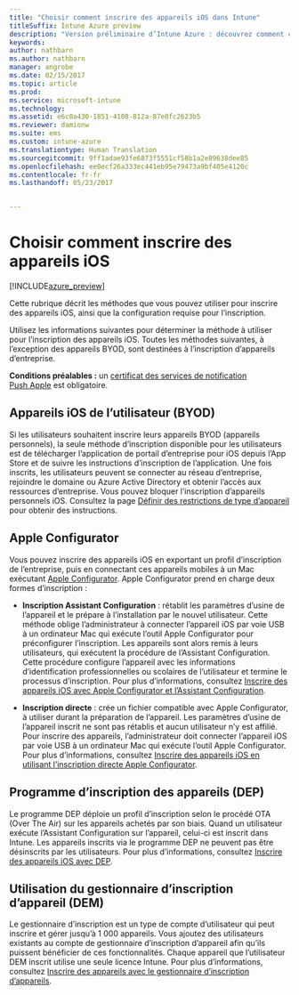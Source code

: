 ```yaml
---
title: "Choisir comment inscrire des appareils iOS dans Intune"
titleSuffix: Intune Azure preview
description: "Version préliminaire d’Intune Azure : découvrez comment configurer l’inscription des appareils iOS dans Microsoft Intune."
keywords: 
author: nathbarn
ms.author: nathbarn
manager: angrobe
ms.date: 02/15/2017
ms.topic: article
ms.prod: 
ms.service: microsoft-intune
ms.technology: 
ms.assetid: e6c0a430-1851-4108-812a-87e0fc2623b5
ms.reviewer: damionw
ms.suite: ems
ms.custom: intune-azure
ms.translationtype: Human Translation
ms.sourcegitcommit: 9ff1adae93fe6873f5551cf58b1a2e89638dee85
ms.openlocfilehash: ee0ecf26a333ec441eb95e79473a9bf405e4120c
ms.contentlocale: fr-fr
ms.lasthandoff: 05/23/2017


---
```


# <a name="choose-how-to-enroll-ios-devices"></a>Choisir comment inscrire des appareils iOS

[!INCLUDE[azure_preview](./includes/azure_preview.md)]

Cette rubrique décrit les méthodes que vous pouvez utiliser pour inscrire des appareils iOS, ainsi que la configuration requise pour l’inscription.

Utilisez les informations suivantes pour déterminer la méthode à utiliser pour l’inscription des appareils iOS. Toutes les méthodes suivantes, à l’exception des appareils BYOD, sont destinées à l’inscription d’appareils d’entreprise.

**Conditions préalables :** un [certificat des services de notification Push Apple](apple-mdm-push-certificate-get.md) est obligatoire.

## <a name="user-owned-ios-devices-byod"></a>Appareils iOS de l’utilisateur (BYOD)

Si les utilisateurs souhaitent inscrire leurs appareils BYOD (appareils personnels), la seule méthode d’inscription disponible pour les utilisateurs est de télécharger l’application de portail d’entreprise pour iOS depuis l’App Store et de suivre les instructions d’inscription de l’application. Une fois inscrits, les utilisateurs peuvent se connecter au réseau d’entreprise, rejoindre le domaine ou Azure Active Directory et obtenir l’accès aux ressources d’entreprise. Vous pouvez bloquer l’inscription d’appareils personnels iOS. Consultez la page [Définir des restrictions de type d’appareil](enrollment-restrictions-set.md#set-device-type-restrictions) pour obtenir des instructions.

## <a name="apple-configurator"></a>Apple Configurator

Vous pouvez inscrire des appareils iOS en exportant un profil d’inscription de l’entreprise, puis en connectant ces appareils mobiles à un Mac exécutant [Apple Configurator](http://go.microsoft.com/fwlink/?LinkId=518017). Apple Configurator prend en charge deux formes d’inscription :

- **Inscription Assistant Configuration** : rétablit les paramètres d’usine de l’appareil et le prépare à l’installation par le nouvel utilisateur. Cette méthode oblige l’administrateur à connecter l’appareil iOS par voie USB à un ordinateur Mac qui exécute l’outil Apple Configurator pour préconfigurer l’inscription. Les appareils sont alors remis à leurs utilisateurs, qui exécutent la procédure de l’Assistant Configuration. Cette procédure configure l’appareil avec les informations d’identification professionnelles ou scolaires de l’utilisateur et termine le processus d’inscription. Pour plus d’informations, consultez [Inscrire des appareils iOS avec Apple Configurator et l’Assistant Configuration](apple-configurator-setup-assistant-enroll-ios.md).

- **Inscription directe** : crée un fichier compatible avec Apple Configurator, à utiliser durant la préparation de l’appareil. Les paramètres d’usine de l’appareil inscrit ne sont pas rétablis et aucun utilisateur n’y est affilié. Pour inscrire des appareils, l’administrateur doit connecter l’appareil iOS par voie USB à un ordinateur Mac qui exécute l’outil Apple Configurator. Pour plus d’informations, consultez [Inscrire des appareils iOS en utilisant l’inscription directe Apple Configurator](apple-configurator-direct-enroll-ios.md).

## <a name="use-the-device-enrollment-program-dep"></a>Programme d’inscription des appareils (DEP)

Le programme DEP déploie un profil d’inscription selon le procédé OTA (Over The Air) sur les appareils achetés par son biais. Quand un utilisateur exécute l’Assistant Configuration sur l’appareil, celui-ci est inscrit dans Intune. Les appareils inscrits via le programme DEP ne peuvent pas être désinscrits par les utilisateurs. Pour plus d’informations, consultez [Inscrire des appareils iOS avec DEP](device-enrollment-program-enroll-ios.md).

## <a name="use-the-device-enrollment-manager-dem"></a>Utilisation du gestionnaire d’inscription d’appareil (DEM)
Le gestionnaire d’inscription est un type de compte d’utilisateur qui peut inscrire et gérer jusqu’à 1 000 appareils. Vous ajoutez des utilisateurs existants au compte de gestionnaire d’inscription d’appareil afin qu’ils puissent bénéficier de ces fonctionnalités. Chaque appareil que l’utilisateur DEM inscrit utilise une seule licence Intune. Pour plus d’informations, consultez [Inscrire des appareils avec le gestionnaire d’inscription d’appareils](device-enrollment-manager-enroll.md).

